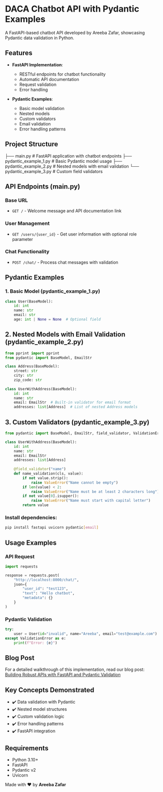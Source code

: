 # DACA Chatbot API with Pydantic Examples

A FastAPI-based chatbot API developed by Areeba Zafar, showcasing Pydantic data validation in Python.

## Features

- **FastAPI Implementation**:
  - RESTful endpoints for chatbot functionality
  - Automatic API documentation
  - Request validation
  - Error handling

- **Pydantic Examples**:
  - Basic model validation
  - Nested models
  - Custom validators
  - Email validation
  - Error handling patterns

## Project Structure

├── main.py # FastAPI application with chatbot endpoints
├── pydantic_example_1.py # Basic Pydantic model usage
├── pydantic_example_2.py # Nested models with email validation
└── pydantic_example_3.py # Custom field validators


## API Endpoints (main.py)

### Base URL
- `GET /` - Welcome message and API documentation link

### User Management
- `GET /users/{user_id}` - Get user information with optional role parameter

### Chat Functionality
- `POST /chat/` - Process chat messages with validation

## Pydantic Examples

### 1. Basic Model (pydantic_example_1.py)
```python
class User(BaseModel):
    id: int
    name: str
    email: str
    age: int | None = None  # Optional field
```

## 2. Nested Models with Email Validation (pydantic_example_2.py)

```python
from pprint import pprint
from pydantic import BaseModel, EmailStr

class Address(BaseModel):
    street: str
    city: str
    zip_code: str
    
class UserWithAddress(BaseModel):
    id: int
    name: str
    email: EmailStr  # Built-in validator for email format
    addresses: list[Address]  # List of nested Address models
```

## 3. Custom Validators (pydantic_example_3.py)

```python
from pydantic import BaseModel, EmailStr, field_validator, ValidationError

class UserWithAddress(BaseModel):
    id: int
    name: str
    email: EmailStr
    addresses: list[Address]
    
    @field_validator("name")
    def name_validation(cls, value):
        if not value.strip():
            raise ValueError("Name cannot be empty")
        if len(value) < 2:
            raise ValueError("Name must be at least 2 characters long")
        if not value[0].isupper():
            raise ValueError("Name must start with capital letter")
        return value

```

### Install dependencies:
```bash
pip install fastapi uvicorn pydantic[email]
```

## Usage Examples

### API Request
```python
import requests

response = requests.post(
    "http://localhost:8000/chat/",
    json={
        "user_id": "test123",
        "text": "Hello chatbot",
        "metadata": {}
    }
)
```

### Pydantic Validation

```python
try:
    user = User(id="invalid", name="Areeba", email="test@example.com")
except ValidationError as e:
    print(f"Error: {e}")
```

## Blog Post
For a detailed walkthrough of this implementation, read our blog post:  
[Building Robust APIs with FastAPI and Pydantic Validation](https://medium.com/@areebazafar715/building-a-chat-application-in-fastapi-with-pydantic-ba5ba166832f)  

## Key Concepts Demonstrated
- ✔️ Data validation with Pydantic  
- ✔️ Nested model structures  
- ✔️ Custom validation logic  
- ✔️ Error handling patterns  
- ✔️ FastAPI integration  

## Requirements
- Python 3.10+  
- FastAPI  
- Pydantic v2  
- Uvicorn  

Made with ❤ by **Areeba Zafar**
